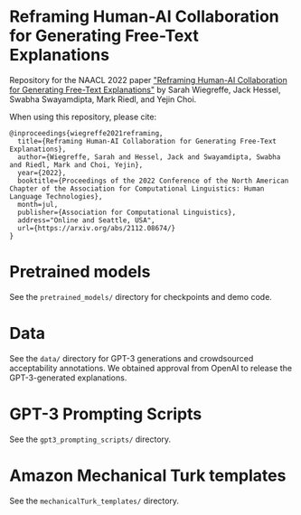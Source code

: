 # Reframing Human-AI Collaboration for Generating Free-Text Explanations
Repository for the NAACL 2022 paper ["Reframing Human-AI Collaboration for Generating Free-Text Explanations"](https://arxiv.org/abs/2112.08674) by Sarah Wiegreffe, Jack Hessel, Swabha Swayamdipta, Mark Riedl, and Yejin Choi.

When using this repository, please cite:
```
@inproceedings{wiegreffe2021reframing,
  title={Reframing Human-AI Collaboration for Generating Free-Text Explanations},
  author={Wiegreffe, Sarah and Hessel, Jack and Swayamdipta, Swabha and Riedl, Mark and Choi, Yejin},
  year={2022},
  booktitle={Proceedings of the 2022 Conference of the North American Chapter of the Association for Computational Linguistics: Human Language Technologies},
  month=jul,
  publisher={Association for Computational Linguistics},
  address="Online and Seattle, USA",
  url={https://arxiv.org/abs/2112.08674/}
}
```
# Pretrained models

See the `pretrained_models/` directory for checkpoints and demo code.

# Data

See the `data/` directory for GPT-3 generations and crowdsourced acceptability annotations. We obtained approval from OpenAI to release the GPT-3-generated explanations.

# GPT-3 Prompting Scripts

See the `gpt3_prompting_scripts/` directory.

# Amazon Mechanical Turk templates

See the `mechanicalTurk_templates/` directory.
